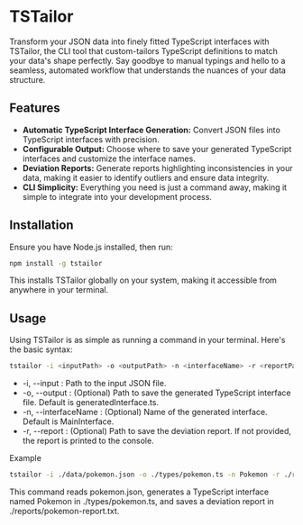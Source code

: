 # TSTailor

Transform your JSON data into finely fitted TypeScript interfaces with TSTailor, the CLI tool that custom-tailors TypeScript definitions to match your data's shape perfectly. Say goodbye to manual typings and hello to a seamless, automated workflow that understands the nuances of your data structure.

## Features

- **Automatic TypeScript Interface Generation:** Convert JSON files into TypeScript interfaces with precision.
- **Configurable Output:** Choose where to save your generated TypeScript interfaces and customize the interface names.
- **Deviation Reports:** Generate reports highlighting inconsistencies in your data, making it easier to identify outliers and ensure data integrity.
- **CLI Simplicity:** Everything you need is just a command away, making it simple to integrate into your development process.

## Installation

Ensure you have Node.js installed, then run:

```bash
npm install -g tstailor
```

This installs TSTailor globally on your system, making it accessible from anywhere in your terminal.

## Usage
Using TSTailor is as simple as running a command in your terminal. Here's the basic syntax:

```bash
tstailor -i <inputPath> -o <outputPath> -n <interfaceName> -r <reportPath>
```
- -i, --input <inputPath>: Path to the input JSON file.
- -o, --output <outputPath>: (Optional) Path to save the generated TypeScript interface file. Default is generatedInterface.ts.
- -n, --interfaceName <interfaceName>: (Optional) Name of the generated interface. Default is MainInterface.
- -r, --report <reportPath>: (Optional) Path to save the deviation report. If not provided, the report is printed to the console.

Example
```bash
tstailor -i ./data/pokemon.json -o ./types/pokemon.ts -n Pokemon -r ./reports/pokemon-report.txt
```

This command reads pokemon.json, generates a TypeScript interface named Pokemon in ./types/pokemon.ts, and saves a deviation report in ./reports/pokemon-report.txt.

